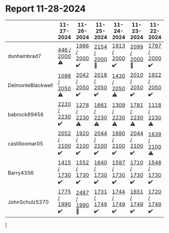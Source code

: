 # Report 11-28-2024
| | 11-27-2024 | 11-26-2024 | 11-25-2024 | 11-24-2024 | 11-23-2024 | 11-22-2024 | 11-21-2024 |
| --- | --- | --- | --- | --- | --- | --- | --- |
| dunhambrad7 | [446 / 2000](https://www.myfitnesspal.com/food/diary/dunhambrad7?date=2024-11-27) :warning: | [1986 / 2000](https://www.myfitnesspal.com/food/diary/dunhambrad7?date=2024-11-26) :heavy_check_mark: | [2154 / 2000](https://www.myfitnesspal.com/food/diary/dunhambrad7?date=2024-11-25) :no_entry_sign: | [1913 / 2000](https://www.myfitnesspal.com/food/diary/dunhambrad7?date=2024-11-24) :heavy_check_mark: | [2099 / 2000](https://www.myfitnesspal.com/food/diary/dunhambrad7?date=2024-11-23) :no_entry_sign: | [1797 / 2000](https://www.myfitnesspal.com/food/diary/dunhambrad7?date=2024-11-22) :heavy_check_mark: | [1996 / 2000](https://www.myfitnesspal.com/food/diary/dunhambrad7?date=2024-11-21) :heavy_check_mark: |
| DelmonteBlackwell | [1098 / 2050](https://www.myfitnesspal.com/food/diary/DelmonteBlackwell?date=2024-11-27) :warning: | [2042 / 2050](https://www.myfitnesspal.com/food/diary/DelmonteBlackwell?date=2024-11-26) :heavy_check_mark: | [2018 / 2050](https://www.myfitnesspal.com/food/diary/DelmonteBlackwell?date=2024-11-25) :heavy_check_mark: | [1430 / 2050](https://www.myfitnesspal.com/food/diary/DelmonteBlackwell?date=2024-11-24) :warning: | [2010 / 2050](https://www.myfitnesspal.com/food/diary/DelmonteBlackwell?date=2024-11-23) :heavy_check_mark: | [1922 / 2050](https://www.myfitnesspal.com/food/diary/DelmonteBlackwell?date=2024-11-22) :heavy_check_mark: | [2038 / 2050](https://www.myfitnesspal.com/food/diary/DelmonteBlackwell?date=2024-11-21) :heavy_check_mark: |
| babrock89456 | [2220 / 2230](https://www.myfitnesspal.com/food/diary/babrock89456?date=2024-11-27) :heavy_check_mark: | [1278 / 2230](https://www.myfitnesspal.com/food/diary/babrock89456?date=2024-11-26) :warning: | [1661 / 2230](https://www.myfitnesspal.com/food/diary/babrock89456?date=2024-11-25) :warning: | [1309 / 2230](https://www.myfitnesspal.com/food/diary/babrock89456?date=2024-11-24) :warning: | [1781 / 2230](https://www.myfitnesspal.com/food/diary/babrock89456?date=2024-11-23) :warning: | [1118 / 2230](https://www.myfitnesspal.com/food/diary/babrock89456?date=2024-11-22) :warning: | [1093 / 2230](https://www.myfitnesspal.com/food/diary/babrock89456?date=2024-11-21) :warning: |
| castilloomar05 | [2052 / 2100](https://www.myfitnesspal.com/food/diary/castilloomar05?date=2024-11-27) :heavy_check_mark: | [1920 / 2100](https://www.myfitnesspal.com/food/diary/castilloomar05?date=2024-11-26) :heavy_check_mark: | [2044 / 2100](https://www.myfitnesspal.com/food/diary/castilloomar05?date=2024-11-25) :heavy_check_mark: | [1690 / 2100](https://www.myfitnesspal.com/food/diary/castilloomar05?date=2024-11-24) :heavy_check_mark: | [2044 / 2100](https://www.myfitnesspal.com/food/diary/castilloomar05?date=2024-11-23) :heavy_check_mark: | [1639 / 2100](https://www.myfitnesspal.com/food/diary/castilloomar05?date=2024-11-22) :warning: | [1577 / 2100](https://www.myfitnesspal.com/food/diary/castilloomar05?date=2024-11-21) :warning: |
| Barry4356 | [1415 / 1730](https://www.myfitnesspal.com/food/diary/Barry4356?date=2024-11-27) :heavy_check_mark: | [1552 / 1730](https://www.myfitnesspal.com/food/diary/Barry4356?date=2024-11-26) :heavy_check_mark: | [1640 / 1730](https://www.myfitnesspal.com/food/diary/Barry4356?date=2024-11-25) :heavy_check_mark: | [1597 / 1730](https://www.myfitnesspal.com/food/diary/Barry4356?date=2024-11-24) :heavy_check_mark: | [1710 / 1730](https://www.myfitnesspal.com/food/diary/Barry4356?date=2024-11-23) :heavy_check_mark: | [1548 / 1730](https://www.myfitnesspal.com/food/diary/Barry4356?date=2024-11-22) :heavy_check_mark: | [1663 / 1730](https://www.myfitnesspal.com/food/diary/Barry4356?date=2024-11-21) :heavy_check_mark: |
| JohnSchulz5370 | [1775 / 1990](https://www.myfitnesspal.com/food/diary/JohnSchulz5370?date=2024-11-27) :heavy_check_mark: | [2487 / 1990](https://www.myfitnesspal.com/food/diary/JohnSchulz5370?date=2024-11-26) :no_entry_sign: | [1731 / 1749](https://www.myfitnesspal.com/food/diary/JohnSchulz5370?date=2024-11-25) :heavy_check_mark: | [1744 / 1749](https://www.myfitnesspal.com/food/diary/JohnSchulz5370?date=2024-11-24) :heavy_check_mark: | [1651 / 1749](https://www.myfitnesspal.com/food/diary/JohnSchulz5370?date=2024-11-23) :heavy_check_mark: | [1720 / 1749](https://www.myfitnesspal.com/food/diary/JohnSchulz5370?date=2024-11-22) :heavy_check_mark: | [1749 / 1749](https://www.myfitnesspal.com/food/diary/JohnSchulz5370?date=2024-11-21) :heavy_check_mark: |
|
